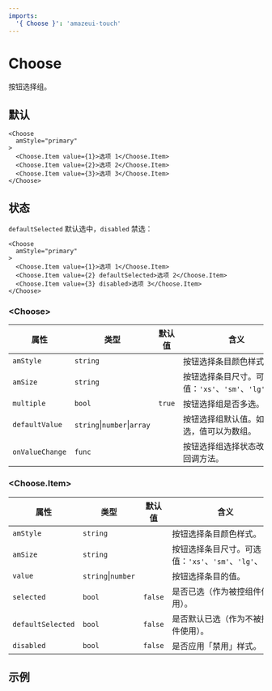 ```yaml
---
imports:
  '{ Choose }': 'amazeui-touch'
---
```


# Choose

按钮选择组。

## 默认

```demo
<Choose
  amStyle="primary"
>
  <Choose.Item value={1}>选项 1</Choose.Item>
  <Choose.Item value={2}>选项 2</Choose.Item>
  <Choose.Item value={3}>选项 3</Choose.Item>
</Choose>
```

## 状态

`defaultSelected` 默认选中，`disabled` 禁选：

```demo
<Choose
  amStyle="primary"
>
  <Choose.Item value={1}>选项 1</Choose.Item>
  <Choose.Item value={2} defaultSelected>选项 2</Choose.Item>
  <Choose.Item value={3} disabled>选项 3</Choose.Item>
</Choose>
```

### &lt;Choose&gt;

| 属性              | 类型           | 默认值           | 含义                                      |
| ---------------- | ------------- | --------------- | ---------------------------------------- |
| `amStyle`        | `string`  |            | 按钮选择条目颜色样式。 |
| `amSize`         | `string`  |            | 按钮选择条目尺寸。可选值：`'xs'`、`'sm'`、`'lg'`、`'xl'` |
| `multiple`       | `bool`    | `true`     | 按钮选择组是否多选。 |
| `defaultValue`   | `string`&#124;`number`&#124;`array`    |            | 按钮选择组默认值。如果是多选，值可以为数组。 |
| `onValueChange`  | `func`    |            | 按钮选择组选择状态改变时的回调方法。 |

### &lt;Choose.Item&gt;

| 属性               | 类型           | 默认值           | 含义                                      |
| ----------------- | ------------- | --------------- | ---------------------------------------- |
| `amStyle`         | `string`  |            | 按钮选择条目颜色样式。 |
| `amSize`          | `string`  |            | 按钮选择条目尺寸。可选值：`'xs'`、`'sm'`、`'lg'`、`'xl'` |
| `value`           | `string`&#124;`number`  |            | 按钮选择条目的值。 |
| `selected`        | `bool`    | `false`    | 是否已选（作为被控组件使用）。 |
| `defaultSelected` | `bool`    | `false`    | 是否默认已选（作为不被控组件使用）。 |
| `disabled`        | `bool`    | `false`    | 是否应用「禁用」样式。 |

## 示例
